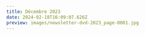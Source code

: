 ```yaml
---
title: Décembre 2023
date: 2024-02-18T16:09:07.626Z
preview: images/newsletter-dvd-2023_page-0001.jpg
---
```

